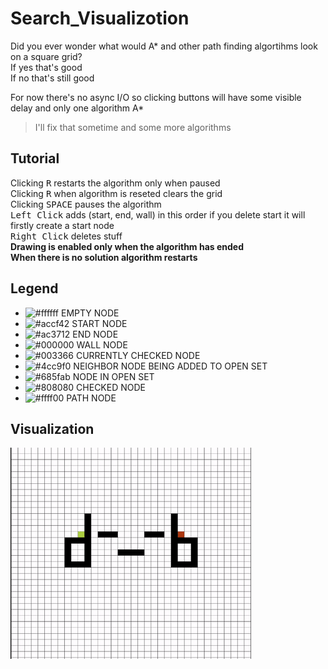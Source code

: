 # Search_Visualizotion
Did you ever wonder what would A* and other path finding algortihms look on a square grid?<br>
If yes that's good<br>
If no that's still good<br>

For now there's no async I/O so clicking buttons will have some visible delay and only one algorithm A*
> I'll fix that sometime and some more algorithms

## Tutorial
Clicking <kbd>R</kbd> restarts the algorithm only when paused<br>
Clicking <kbd>R</kbd> when algorithm is reseted clears the grid<br>
Clicking <kbd>SPACE</kbd> pauses the algorithm<br>
<kbd>Left Click</kbd> adds (start, end, wall) in this order if you delete start it will firstly create a start node<br>
<kbd>Right Click</kbd> deletes stuff <br>
**Drawing is enabled only when the algorithm has ended<br>
When there is no solution algorithm restarts**

## Legend
- ![#ffffff](https://via.placeholder.com/15/ffffff/000000?text=+) EMPTY NODE
- ![#accf42](https://via.placeholder.com/15/accf42/000000?text=+) START NODE
- ![#ac3712](https://via.placeholder.com/15/ac3712/000000?text=+) END NODE
- ![#000000](https://via.placeholder.com/15/000000/000000?text=+) WALL NODE
- ![#003366](https://via.placeholder.com/15/003366/000000?text=+) CURRENTLY CHECKED NODE
- ![#4cc9f0](https://via.placeholder.com/15/4cc9f0/000000?text=+) NEIGHBOR NODE BEING ADDED TO OPEN SET
- ![#685fab](https://via.placeholder.com/15/685fab/000000?text=+) NODE IN OPEN SET
- ![#808080](https://via.placeholder.com/15/808080/000000?text=+) CHECKED NODE
- ![#ffff00](https://via.placeholder.com/15/ffff00/000000?text=+) PATH NODE

## Visualization
![Example of A star algorithm visualization](a_star.gif)
